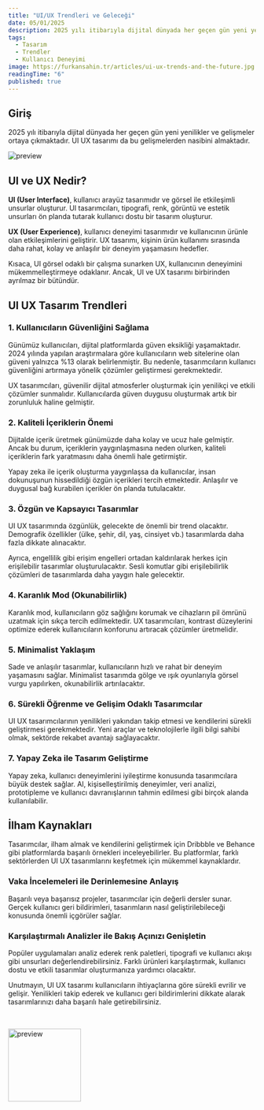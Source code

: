 ```yaml
---
title: "UI/UX Trendleri ve Geleceği"
date: 05/01/2025
description: 2025 yılı itibarıyla dijital dünyada her geçen gün yeni yenilikler ve gelişmeler ortaya çıkmaktadır.
tags:
  - Tasarım
  - Trendler
  - Kullanıcı Deneyimi
image: https://furkansahin.tr/articles/ui-ux-trends-and-the-future.jpg
readingTime: "6"
published: true
---
```


## Giriş

2025 yılı itibarıyla dijital dünyada her geçen gün yeni yenilikler ve gelişmeler ortaya çıkmaktadır. UI UX tasarımı da bu gelişmelerden nasibini almaktadır.

![preview](/articles/ui-ux-trends-and-the-future.jpg)

## UI ve UX Nedir?

**UI (User Interface)**, kullanıcı arayüz tasarımıdır ve görsel ile etkileşimli unsurlar oluşturur. UI tasarımcıları, tipografi, renk, görüntü ve estetik unsurları ön planda tutarak kullanıcı dostu bir tasarım oluşturur.

**UX (User Experience)**, kullanıcı deneyimi tasarımıdır ve kullanıcının ürünle olan etkileşimlerini geliştirir. UX tasarımı, kişinin ürün kullanımı sırasında daha rahat, kolay ve anlaşılır bir deneyim yaşamasını hedefler.

Kısaca, UI görsel odaklı bir çalışma sunarken UX, kullanıcının deneyimini mükemmelleştirmeye odaklanır. Ancak, UI ve UX tasarımı birbirinden ayrılmaz bir bütündür.

## UI UX Tasarım Trendleri

### 1. Kullanıcıların Güvenliğini Sağlama

Günümüz kullanıcıları, dijital platformlarda güven eksikliği yaşamaktadır. 2024 yılında yapılan araştırmalara göre kullanıcıların web sitelerine olan güveni yalnızca %13 olarak belirlenmiştir. Bu nedenle, tasarımcıların kullanıcı güvenliğini artırmaya yönelik çözümler geliştirmesi gerekmektedir.

UX tasarımcıları, güvenilir dijital atmosferler oluşturmak için yenilikçi ve etkili çözümler sunmalıdır. Kullanıcılarda güven duygusu oluşturmak artık bir zorunluluk haline gelmiştir.

### 2. Kaliteli İçeriklerin Önemi

Dijitalde içerik üretmek günümüzde daha kolay ve ucuz hale gelmiştir. Ancak bu durum, içeriklerin yaygınlaşmasına neden olurken, kaliteli içeriklerin fark yaratmasını daha önemli hale getirmiştir.

Yapay zeka ile içerik oluşturma yaygınlaşsa da kullanıcılar, insan dokunuşunun hissedildiği özgün içerikleri tercih etmektedir. Anlaşılır ve duygusal bağ kurabilen içerikler ön planda tutulacaktır.

### 3. Özgün ve Kapsayıcı Tasarımlar

UI UX tasarımında özgünlük, gelecekte de önemli bir trend olacaktır. Demografik özellikler (ülke, şehir, dil, yaş, cinsiyet vb.) tasarımlarda daha fazla dikkate alınacaktır.

Ayrıca, engellilik gibi erişim engelleri ortadan kaldırılarak herkes için erişilebilir tasarımlar oluşturulacaktır. Sesli komutlar gibi erişilebilirlik çözümleri de tasarımlarda daha yaygın hale gelecektir.

### 4. Karanlık Mod (Okunabilirlik)

Karanlık mod, kullanıcıların göz sağlığını korumak ve cihazların pil ömrünü uzatmak için sıkça tercih edilmektedir. UX tasarımcıları, kontrast düzeylerini optimize ederek kullanıcıların konforunu artıracak çözümler üretmelidir.

### 5. Minimalist Yaklaşım

Sade ve anlaşılır tasarımlar, kullanıcıların hızlı ve rahat bir deneyim yaşamasını sağlar. Minimalist tasarımda gölge ve ışık oyunlarıyla görsel vurgu yapılırken, okunabilirlik artırılacaktır.

### 6. Sürekli Öğrenme ve Gelişim Odaklı Tasarımcılar

UI UX tasarımcılarının yenilikleri yakından takip etmesi ve kendilerini sürekli geliştirmesi gerekmektedir. Yeni araçlar ve teknolojilerle ilgili bilgi sahibi olmak, sektörde rekabet avantajı sağlayacaktır.

### 7. Yapay Zeka ile Tasarım Geliştirme

Yapay zeka, kullanıcı deneyimlerini iyileştirme konusunda tasarımcılara büyük destek sağlar. AI, kişiselleştirilmiş deneyimler, veri analizi, prototipleme ve kullanıcı davranışlarının tahmin edilmesi gibi birçok alanda kullanılabilir.

## İlham Kaynakları

Tasarımcılar, ilham almak ve kendilerini geliştirmek için Dribbble ve Behance gibi platformlarda başarılı örnekleri inceleyebilirler. Bu platformlar, farklı sektörlerden UI UX tasarımlarını keşfetmek için mükemmel kaynaklardır.

### Vaka İncelemeleri ile Derinlemesine Anlayış

Başarılı veya başarısız projeler, tasarımcılar için değerli dersler sunar. Gerçek kullanıcı geri bildirimleri, tasarımların nasıl geliştirilebileceği konusunda önemli içgörüler sağlar.

### Karşılaştırmalı Analizler ile Bakış Açınızı Genişletin

Popüler uygulamaları analiz ederek renk paletleri, tipografi ve kullanıcı akışı gibi unsurları değerlendirebilirsiniz. Farklı ürünleri karşılaştırmak, kullanıcı dostu ve etkili tasarımlar oluşturmanıza yardımcı olacaktır.


Unutmayın, UI UX tasarımı kullanıcıların ihtiyaçlarına göre sürekli evrilir ve gelişir. Yenilikleri takip ederek ve kullanıcı geri bildirimlerini dikkate alarak tasarımlarınızı daha başarılı hale getirebilirsiniz.

<img src="/assets/sign-light.svg" alt="preview" width="148" style="margin-left: auto; margin-top: 32px; margin-right: 64px;"/>
